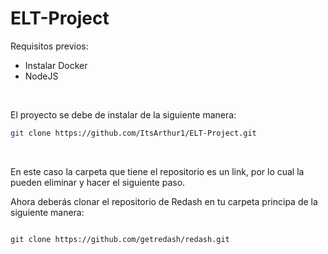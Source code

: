 # ELT-Project

Requisitos previos:
- Instalar Docker
- NodeJS

<br>

El proyecto se debe de instalar de la siguiente manera:

```bash
git clone https://github.com/ItsArthur1/ELT-Project.git

```

<br>

En este caso la carpeta que tiene el repositorio es un link, por lo cual la pueden eliminar y hacer el siguiente paso.

Ahora deberás clonar el repositorio de Redash en tu carpeta principa de la siguiente manera:

````

git clone https://github.com/getredash/redash.git


````

